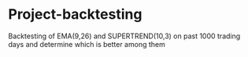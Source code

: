 # Project-backtesting
Backtesting of EMA(9,26) and SUPERTREND(10,3) on past 1000 trading days and determine which is better among them
